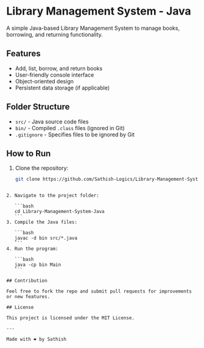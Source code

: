 
# Library Management System - Java

A simple Java-based Library Management System to manage books, borrowing, and returning functionality.

## Features
- Add, list, borrow, and return books
- User-friendly console interface
- Object-oriented design
- Persistent data storage (if applicable)

## Folder Structure
- `src/` - Java source code files
- `bin/` - Compiled `.class` files (ignored in Git)
- `.gitignore` - Specifies files to be ignored by Git

## How to Run
1. Clone the repository:
   ```bash
   git clone https://github.com/Sathish-Logics/Library-Management-System-Java.git
````

2. Navigate to the project folder:

   ```bash
   cd Library-Management-System-Java
   ```
3. Compile the Java files:

   ```bash
   javac -d bin src/*.java
   ```
4. Run the program:

   ```bash
   java -cp bin Main
   ```

## Contribution

Feel free to fork the repo and submit pull requests for improvements or new features.

## License

This project is licensed under the MIT License.

---

Made with ❤️ by Sathish

